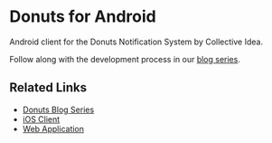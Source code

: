 # Donuts for Android

Android client for the Donuts Notification System by Collective Idea.

Follow along with the development process in our [blog series](http://collectiveidea.com/blog/labels/donuts).

## Related Links

- [Donuts Blog Series](http://collectiveidea.com/blog/labels/donuts)
- [iOS Client](https://github.com/collectiveidea/donuts-ios)
- [Web Application](https://github.com/collectiveidea/donuts)
